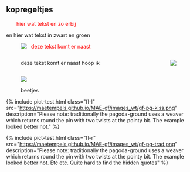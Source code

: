 <style>
diagram image, img.fl { float: left; }
diagram image, img.fr { float: right; }
p.fl { margin-left:2em; color: red; }
diagram p.fr { color: blue; }	
.diagram, .break { clear: both; }

image img.fp { display: inline-block; margin:0; width: 30%; }

</style>

<body>
	
## kopregeltjes
  
<p class="fl"> hier wat tekst en zo erbij</p>
<p> en hier wat tekst in zwart en groen</p>

<figure class="diagram">
	<img class="fl" src="https://maetempels.github.io/MAE-gf/images_wt/gf-pg-kiss.png">
	<p class="fl">deze tekst komt er naast</p>
	<p class="break"></p>
</figure>

  
  
<figure class="diagram">
	<img class="fr" src="https://maetempels.github.io/MAE-gf/images_wt/gf-pg-kiss.png">
	<p class="fr">deze tekst komt er naast hoop ik</p>
	<p class="break"></p>	
</figure>
  
<figure class="diagram">
	<img class="fp" src="https://maetempels.github.io/MAE-gf/images_wt/gf-pg-kiss.png">
	<p>beetjes</p>
</figure>

{% include pict-test.html
  class="fl-l"
  src="https://maetempels.github.io/MAE-gf/images_wt/gf-pg-kiss.png"
  description="Please note: traditionally the pagoda-ground uses a weaver which returns round the pin with two twists at the pointy bit. The example looked better not."
%}

{% include pict-test.html
  class="fl-r"
  src="https://maetempels.github.io/MAE-gf/images_wt/gf-pg-trad.png"
  description="Please note: traditionally the pagoda-ground uses a weaver which returns round the pin with two twists at the pointy bit. The example looked better not. Etc etc. Quite hard to find the hidden quotes"
%}

</body>
